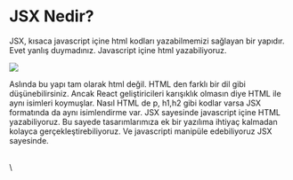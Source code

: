 # JSX Nedir?

JSX, kısaca javascript içine html kodları yazabilmemizi sağlayan bir yapıdır. Evet yanlış duymadınız. Javascript içine html yazabiliyoruz.

![](https://miro.medium.com/max/700/1\*AxnBXT2M-fIl\_qJURdtCDQ.png)

Aslında bu yapı tam olarak html değil. HTML den farklı bir dil gibi düşünebilirsiniz. Ancak React geliştiricileri karışıklık olmasın diye HTML ile aynı isimleri koymuşlar. Nasıl HTML de p, h1,h2 gibi kodlar varsa JSX formatında da aynı isimlendirme var. JSX sayesinde javascript içine HTML yazabiliyoruz. Bu sayede tasarımlarımıza ek bir yazılıma ihtiyaç kalmadan kolayca gerçekleştirebiliyoruz. Ve javascripti manipüle edebiliyoruz JSX sayesinde.

\
\
